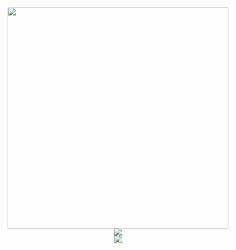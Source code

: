 <div align='center'>
 <a href="#"><img src="https://github-readme-stats.vercel.app/api?username=ZhiiwChen&show_icons=true&count_private=true&theme=Drak" width="500"></a>
 
</div>

<div align="center"> <img src="https://metrics.lecoq.io/ZhiiwChen?template=classic&config.timezone=Asia%2FShanghai"> </div>
 

<div align="center"> <img src="https://activity-graph.herokuapp.com/graph?username=ZhiiwChen&theme=xcode" /> </div>
